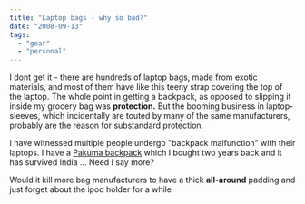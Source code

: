 ```yaml
---
title: "Laptop bags - why so bad?"
date: "2008-09-13"
tags: 
  - "gear"
  - "personal"
---
```


I dont get it - there are hundreds of laptop bags, made from exotic materials, and most of them have like this teeny strap covering the top of the laptop. The whole point in getting a backpack, as opposed to slipping it inside my grocery bag was **protection.** But the booming business in laptop-sleeves, which incidentally are touted by many of the same manufacturers, probably are the reason for substandard protection.

I have witnessed multiple people undergo "backpack malfunction" with their laptops. I have a [Pakuma backpack](http://www.hexus.net/content/item.php?item=3874&page=4 "Hexus Review of Pakuma") which I bought two years back and it has survived India ... Need I say more?

Would it kill more bag manufacturers to have a thick **all-around** padding and just forget about the ipod holder for a while
